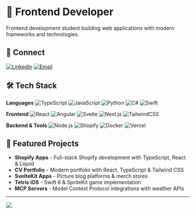 # 👋 Frontend Developer

Frontend development student building web applications with modern frameworks and technologies.

## 🔗 Connect
[![LinkedIn](https://img.shields.io/badge/LinkedIn-%230077B5.svg?logo=linkedin&logoColor=white)](https://linkedin.com/in/noel-gill-136763306) [![Email](https://img.shields.io/badge/Email-D14836?logo=gmail&logoColor=white)](mailto:cubza@protonmail.com)

## 🛠️ Tech Stack

**Languages**
![TypeScript](https://img.shields.io/badge/typescript-%23007ACC.svg?style=flat&logo=typescript&logoColor=white) ![JavaScript](https://img.shields.io/badge/javascript-%23323330.svg?style=flat&logo=javascript&logoColor=%23F7DF1E) ![Python](https://img.shields.io/badge/python-3670A0?style=flat&logo=python&logoColor=ffdd54) ![C#](https://img.shields.io/badge/c%23-%23239120.svg?style=flat&logo=csharp&logoColor=white) ![Swift](https://img.shields.io/badge/swift-F54A2A?style=flat&logo=swift&logoColor=white)

**Frontend**
![React](https://img.shields.io/badge/react-%2320232a.svg?style=flat&logo=react&logoColor=%2361DAFB) ![Angular](https://img.shields.io/badge/angular-%23DD0031.svg?style=flat&logo=angular&logoColor=white) ![Svelte](https://img.shields.io/badge/svelte-%23f1413d.svg?style=flat&logo=svelte&logoColor=white) ![Next.js](https://img.shields.io/badge/Next-black?style=flat&logo=next.js&logoColor=white) ![TailwindCSS](https://img.shields.io/badge/tailwindcss-%2338B2AC.svg?style=flat&logo=tailwind-css&logoColor=white)

**Backend & Tools**
![Node.js](https://img.shields.io/badge/node.js-6DA55F?style=flat&logo=node.js&logoColor=white) ![Shopify](https://img.shields.io/badge/shopify-7AB55C?style=flat&logo=shopify&logoColor=white) ![Docker](https://img.shields.io/badge/docker-%230db7ed.svg?style=flat&logo=docker&logoColor=white) ![Vercel](https://img.shields.io/badge/vercel-%23000000.svg?style=flat&logo=vercel&logoColor=white)

## 🚀 Featured Projects

- **Shopify Apps** - Full-stack Shopify development with TypeScript, React & Liquid
- **CV Portfolio** - Modern portfolio with React, TypeScript & Tailwind CSS
- **SvelteKit Apps** - Picture blog platforms & merch stores
- **Tetris iOS** - Swift 6 & SpriteKit game implementation
- **MCP Servers** - Model Context Protocol integrations with weather APIs

---

![](https://quotes-github-readme.vercel.app/api?type=horizontal&theme=radical)
